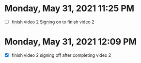 # Monday, May 31, 2021 11:25 PM
- [ ] finish video 2
Signing on to finish video 2
# Monday, May 31, 2021 12:09 PM
- [x] finish video 2
signing off after completing video 2